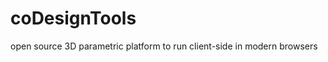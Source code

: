 coDesignTools
=============

open source 3D parametric platform to run client-side in modern browsers  
